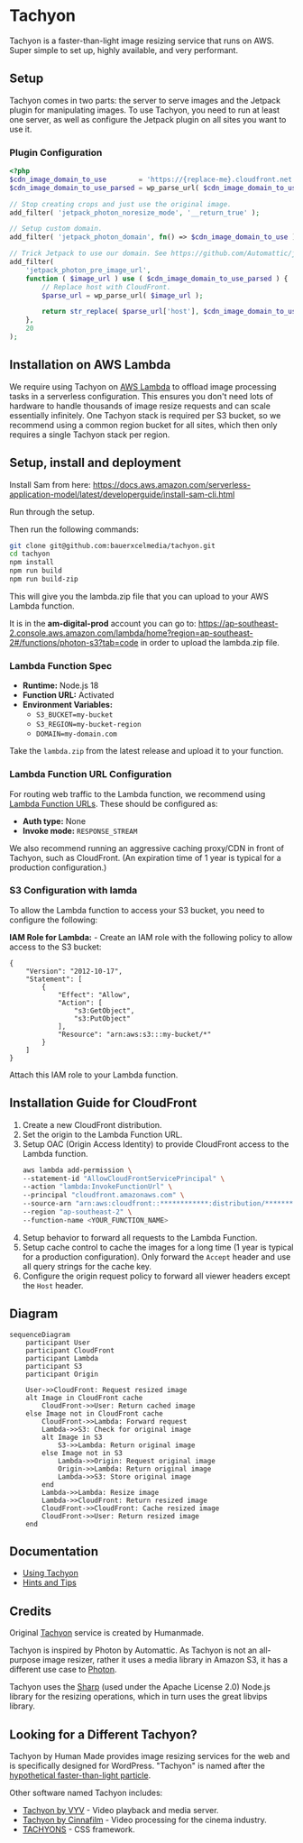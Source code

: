 # Tachyon

Tachyon is a faster-than-light image resizing service that runs on AWS. Super simple to set up, highly available, and very performant.

## Setup

Tachyon comes in two parts: the server to serve images and the Jetpack plugin for manipulating images. To use Tachyon, you need to run at least one server, as well as configure the Jetpack plugin on all sites you want to use it.

### Plugin Configuration

```php
<?php
$cdn_image_domain_to_use        = 'https://{replace-me}.cloudfront.net';
$cdn_image_domain_to_use_parsed = wp_parse_url( $cdn_image_domain_to_use );

// Stop creating crops and just use the original image.
add_filter( 'jetpack_photon_noresize_mode', '__return_true' );

// Setup custom domain.
add_filter( 'jetpack_photon_domain', fn() => $cdn_image_domain_to_use );

// Trick Jetpack to use our domain. See https://github.com/Automattic/jetpack/blob/946220362c7db84cad03c7fae4c76c5930b46fd5/projects/packages/image-cdn/src/class-image-cdn-core.php#L163-L175
add_filter(
    'jetpack_photon_pre_image_url',
    function ( $image_url ) use ( $cdn_image_domain_to_use_parsed ) {
        // Replace host with CloudFront.
        $parse_url = wp_parse_url( $image_url );

        return str_replace( $parse_url['host'], $cdn_image_domain_to_use_parsed['host'], $image_url );
    },
    20
);
```

## Installation on AWS Lambda

We require using Tachyon on [AWS Lambda](https://aws.amazon.com/lambda/details/) to offload image processing tasks in a serverless configuration. This ensures you don't need lots of hardware to handle thousands of image resize requests and can scale essentially infinitely. One Tachyon stack is required per S3 bucket, so we recommend using a common region bucket for all sites, which then only requires a single Tachyon stack per region.


## Setup, install and deployment

Install Sam from here:
https://docs.aws.amazon.com/serverless-application-model/latest/developerguide/install-sam-cli.html

Run through the setup.

Then run the following commands:
```bash
git clone git@github.com:bauerxcelmedia/tachyon.git
cd tachyon
npm install
npm run build
npm run build-zip
```
This will give you the lambda.zip file that you can upload to your AWS Lambda function.

It is in the **am-digital-prod** account you can go to:
https://ap-southeast-2.console.aws.amazon.com/lambda/home?region=ap-southeast-2#/functions/photon-s3?tab=code
in order to upload the lambda.zip file.
### Lambda Function Spec

- **Runtime:** Node.js 18
- **Function URL:** Activated
- **Environment Variables:**
  - `S3_BUCKET=my-bucket`
  - `S3_REGION=my-bucket-region`
  - `DOMAIN=my-domain.com`

Take the `lambda.zip` from the latest release and upload it to your function.

### Lambda Function URL Configuration

For routing web traffic to the Lambda function, we recommend using [Lambda Function URLs](https://docs.aws.amazon.com/lambda/latest/dg/urls-configuration.html). These should be configured as:

- **Auth type:** None
- **Invoke mode:** `RESPONSE_STREAM`

We also recommend running an aggressive caching proxy/CDN in front of Tachyon, such as CloudFront. (An expiration time of 1 year is typical for a production configuration.)

### S3 Configuration with lamda

To allow the Lambda function to access your S3 bucket, you need to configure the following:

**IAM Role for Lambda:**
    - Create an IAM role with the following policy to allow access to the S3 bucket:


    {
        "Version": "2012-10-17",
        "Statement": [
            {
                "Effect": "Allow",
                "Action": [
                    "s3:GetObject",
                    "s3:PutObject"
                ],
                "Resource": "arn:aws:s3:::my-bucket/*"
            }
        ]
    }


Attach this IAM role to your Lambda function.

## Installation Guide for CloudFront

1. Create a new CloudFront distribution.
2. Set the origin to the Lambda Function URL.
3. Setup OAC (Origin Access Identity) to provide CloudFront access to the Lambda function.
    ```bash
    aws lambda add-permission \
    --statement-id "AllowCloudFrontServicePrincipal" \
    --action "lambda:InvokeFunctionUrl" \
    --principal "cloudfront.amazonaws.com" \
    --source-arn "arn:aws:cloudfront::************:distribution/***********" \
    --region "ap-southeast-2" \
    --function-name <YOUR_FUNCTION_NAME>
    ```
4. Setup behavior to forward all requests to the Lambda Function.
5. Setup cache control to cache the images for a long time (1 year is typical for a production configuration). Only forward the `Accept` header and use all query strings for the cache key.
6. Configure the origin request policy to forward all viewer headers except the `Host` header.

## Diagram

```mermaid
sequenceDiagram
    participant User
    participant CloudFront
    participant Lambda
    participant S3
    participant Origin

    User->>CloudFront: Request resized image
    alt Image in CloudFront cache
        CloudFront->>User: Return cached image
    else Image not in CloudFront cache
        CloudFront->>Lambda: Forward request
        Lambda->>S3: Check for original image
        alt Image in S3
            S3->>Lambda: Return original image
        else Image not in S3
            Lambda->>Origin: Request original image
            Origin->>Lambda: Return original image
            Lambda->>S3: Store original image
        end
        Lambda->>Lambda: Resize image
        Lambda->>CloudFront: Return resized image
        CloudFront->>CloudFront: Cache resized image
        CloudFront->>User: Return resized image
    end
```

## Documentation

* [Using Tachyon](./docs/using.md)
* [Hints and Tips](./docs/tips.md)

## Credits

Original [Tachyon](https://github.com/humanmade/tachyon) service is created by Humanmade.

Tachyon is inspired by Photon by Automattic. As Tachyon is not an all-purpose image resizer, rather it uses a media library in Amazon S3, it has a different use case to [Photon](https://jetpack.com/support/photon/).

Tachyon uses the [Sharp](https://github.com/lovell/sharp) (used under the Apache License 2.0) Node.js library for the resizing operations, which in turn uses the great libvips library.

## Looking for a Different Tachyon?

Tachyon by Human Made provides image resizing services for the web and is specifically designed for WordPress. "Tachyon" is named after the [hypothetical faster-than-light particle](https://en.wikipedia.org/wiki/Tachyon).

Other software named Tachyon includes:

* [Tachyon by VYV](https://tachyon.video/) - Video playback and media server.
* [Tachyon by Cinnafilm](https://cinnafilm.com/product/tachyon/) - Video processing for the cinema industry.
* [TACHYONS](https://tachyons.io/) - CSS framework.